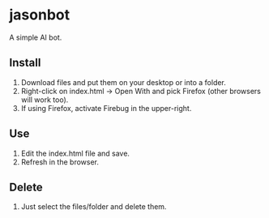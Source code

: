 # jasonbot
A simple AI bot.

## Install
1) Download files and put them on your desktop or into a folder.
2) Right-click on index.html -> Open With and pick Firefox (other browsers will work too).
3) If using Firefox, activate Firebug in the upper-right.

## Use
1) Edit the index.html file and save.
2) Refresh in the browser.

## Delete
1) Just select the files/folder and delete them.
